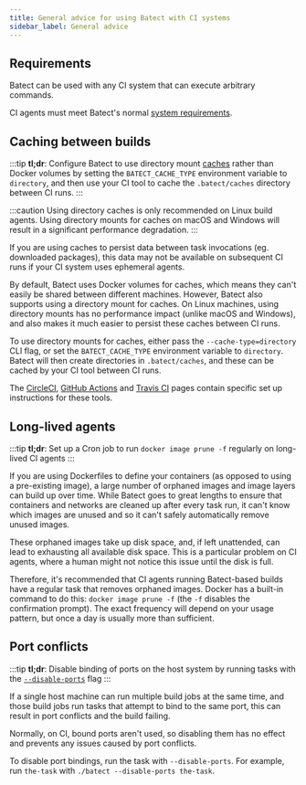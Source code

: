 ```yaml
---
title: General advice for using Batect with CI systems
sidebar_label: General advice
---
```


## Requirements

Batect can be used with any CI system that can execute arbitrary commands.

CI agents must meet Batect's normal [system requirements](../../getting-started/requirements.md).

## Caching between builds

:::tip
**tl;dr**: Configure Batect to use directory mount [caches](../../concepts/caches.md) rather than Docker volumes by setting
the `BATECT_CACHE_TYPE` environment variable to `directory`, and then use your CI tool to cache the `.batect/caches` directory between CI runs.
:::

:::caution
Using directory caches is only recommended on Linux build agents. Using directory mounts for caches on macOS and Windows will result in a significant
performance degradation.
:::

If you are using caches to persist data between task invocations (eg. downloaded packages), this data may not be available on subsequent CI runs
if your CI system uses ephemeral agents.

By default, Batect uses Docker volumes for caches, which means they can't easily be shared between different machines. However, Batect also supports
using a directory mount for caches. On Linux machines, using directory mounts has no performance impact (unlike macOS and Windows), and also makes it
much easier to persist these caches between CI runs.

To use directory mounts for caches, either pass the `--cache-type=directory` CLI flag, or set the `BATECT_CACHE_TYPE` environment variable to `directory`.
Batect will then create directories in `.batect/caches`, and these can be cached by your CI tool between CI runs.

The [CircleCI](circleci.md#caching-between-builds), [GitHub Actions](github-actions.md#caching-between-builds) and [Travis CI](travis-ci.md#caching-between-builds)
pages contain specific set up instructions for these tools.

## Long-lived agents

:::tip
**tl;dr**: Set up a Cron job to run `docker image prune -f` regularly on long-lived CI agents
:::

If you are using Dockerfiles to define your containers (as opposed to using a pre-existing image), a large number of orphaned images
and image layers can build up over time. While Batect goes to great lengths to ensure that containers and networks are cleaned up
after every task run, it can't know which images are unused and so it can't safely automatically remove unused images.

These orphaned images take up disk space, and, if left unattended, can lead to exhausting all available disk space.
This is a particular problem on CI agents, where a human might not notice this issue until the disk is full.

Therefore, it's recommended that CI agents running Batect-based builds have a regular task that removes orphaned images.
Docker has a built-in command to do this: `docker image prune -f` (the `-f` disables the confirmation prompt). The exact
frequency will depend on your usage pattern, but once a day is usually more than sufficient.

## Port conflicts

:::tip
**tl;dr**: Disable binding of ports on the host system by running tasks with the
[`--disable-ports`](../../reference/cli.mdx#--disable-ports) flag
:::

If a single host machine can run multiple build jobs at the same time, and those build jobs run tasks that attempt to bind to the same port,
this can result in port conflicts and the build failing.

Normally, on CI, bound ports aren't used, so disabling them has no effect and prevents any issues caused by port conflicts.

To disable port bindings, run the task with `--disable-ports`. For example, run `the-task` with `./batect --disable-ports the-task`.
